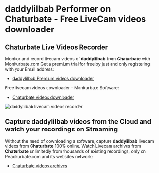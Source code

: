 # daddylilbab Performer on Chaturbate - Free LiveCam videos downloader

## Chaturbate Live Videos Recorder

Monitor and record livecam videos of **daddylilbab** from **Chaturbate** with Moniturbate.com
Get a premium trial for free by just and only registering with your Email address:
* [daddylilbab Premium videos downloader](https://moniturbate.com/request-demo-licence-key.html)

Free livecam videos downloader - Moniturbate Software:
* [Chaturbate videos downloader](https://moniturbate.com/moniturbate-download-software.html)

![daddylilbab livecam videos recorder](https://peachurnet.com/templates/moniturbate-software.png)


## Capture daddylilbab videos from the Cloud and watch your recordings on Streaming

Without the need of downloading a software, capture **daddylilbab** livecam videos from **Chaturbate** 100% online.
Watch Livecam archives from **Chaturbate** unlimitedly from thousands of existing recordings, only on Peachurbate.com and its websites network:
* [Chaturbate videos archives](https://peachurnet.com/)